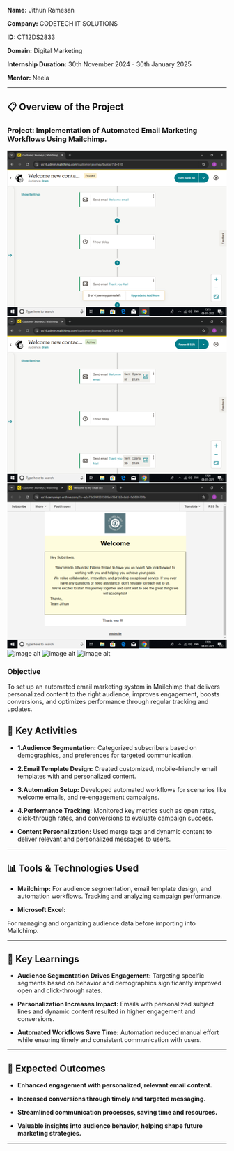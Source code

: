 **Name:** Jithun Ramesan

**Company:** CODETECH IT SOLUTIONS

**ID:** CT12DS2833

**Domain:** Digital Marketing

**Internship Duration:** 30th November 2024 - 30th January 2025

**Mentor:** Neela   

---

## 📋 Overview of the Project

### Project: Implementation of Automated Email Marketing Workflows Using Mailchimp.

![image alt](https://github.com/JithunR/Codtech-Task-1/blob/c9ed065407949e966ed159bc8f62bb9b0d880f23/Screenshot%20(1).png)
![image alt](https://github.com/JithunR/Codtech-Task-1/blob/2cbeceefce949dff239cc3982b04d2beccea3539/Screenshot%20(5).png)
![image alt](https://github.com/JithunR/Codtech-Task-1/blob/477e16b04cca3203fcb8cbc34d7b6bb485a44e1b/Screenshot%20(6).png)
![image alt]()
![image alt](image_url)
![image alt](image_url)



### Objective
To set up an automated email marketing system in Mailchimp that delivers personalized content to the right audience, improves engagement, boosts conversions, and optimizes performance through regular tracking and updates.

## 🎯 Key Activities
- **1.Audience Segmentation:**
Categorized subscribers based on demographics, and preferences for targeted communication.

- **2.Email Template Design:**
Created customized, mobile-friendly email templates with and personalized content.

- **3.Automation Setup:**
Developed automated workflows for scenarios like welcome emails, and re-engagement campaigns.

- **4.Performance Tracking:**
Monitored key metrics such as open rates, click-through rates, and conversions to evaluate campaign success.

- **Content Personalization:**
Used merge tags and dynamic content to deliver relevant and personalized messages to users.


---

## 📊 Tools & Technologies Used
- **Mailchimp:**
For audience segmentation, email template design, and automation workflows.
Tracking and analyzing campaign performance.

- **Microsoft Excel:**

For managing and organizing audience data before importing into Mailchimp.

---

## 🌟 Key Learnings
- **Audience Segmentation Drives Engagement:**
Targeting specific segments based on behavior and demographics significantly improved open and click-through rates.

- **Personalization Increases Impact:**
Emails with personalized subject lines and dynamic content resulted in higher engagement and conversions.

- **Automated Workflows Save Time:**
Automation reduced manual effort while ensuring timely and consistent communication with users.

---

## 🤝 Expected Outcomes
- **Enhanced engagement with personalized, relevant email content.**

- **Increased conversions through timely and targeted messaging.**

- **Streamlined communication processes, saving time and resources.**

- **Valuable insights into audience behavior, helping shape future marketing strategies.**

---


